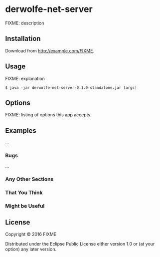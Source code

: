 # derwolfe-net-server

FIXME: description

## Installation

Download from http://example.com/FIXME.

## Usage

FIXME: explanation

    $ java -jar derwolfe-net-server-0.1.0-standalone.jar [args]

## Options

FIXME: listing of options this app accepts.

## Examples

...

### Bugs

...

### Any Other Sections
### That You Think
### Might be Useful

## License

Copyright © 2016 FIXME

Distributed under the Eclipse Public License either version 1.0 or (at
your option) any later version.
